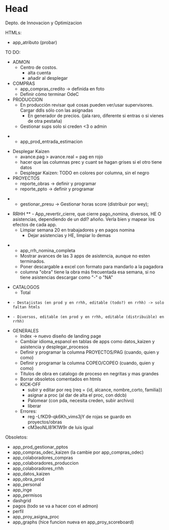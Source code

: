 # Head
Depto. de Innovacion y Optimizacion

HTMLs:
 - app_atributo (probar)

TO DO:
 - ADMON
   - Centro de costos.
     - alta cuenta
     - añadir al desplegar
 - COMPRAS
   - app_compras_credito -> definida en foto
   - Definir cómo terminar OdeC
 - PRODUCCION
   - En producción revisar qué cosas pueden ver/usar supervisores. Cargar ddls sólo con las asignadas
     - En generador de precios. (jala raro, diferente si entras o si vienes de otra pestaña)
   - Gestionar sups solo si creden <3 o admin
*   - app_prod_entrada_estimacion
   - Desplegar Kaizen
     - avance.pag > avance.real = pag en rojo 
     - hacer que las columnas prec y cuant se hagan grises si el otro tiene datos
     - Desplegar Kaizen: TODO en colores por columna, sin el negro
 - PROYECTOS
   - reporte_obras -> definir y programar
   - reporte_ppto -> definir y programar
*   - gestionar_presu -> Gestionar horas score (distribuir por wey);
 - RRHH
**   - App_revertir_cierre, que cierre pago_nomina, diversos, HE O asistencias, dependiendo de un ddl? añoño. Verla bien y mapear los efectos de cada app.
     - Limpiar semana 20 en trabajadores y en pagos nomina
        - Dejar asistencias y HE, limpiar lo demas
*   - app_rrh_nomina_completa
     - Mostrar avances de las 3 apps de asistencia, aunque no esten terminados.
     - Poner descargable a excel con formato para mandarlo a la pagadora
     - columna "obra" tiene la obra más frecuentada esa semana, si no tiene asistencias descargar como "-" o "NA"
- CATALOGOS
   - Total
*     - Destajistas (en prod y en rrhh, editable (todo?) en rrhh) -> solo faltan htmls
*     - Diversos, editable (en prod y en rrhh, editable (distribuible) en rrhh)
 - GENERALES
   - Index -> nuevo diseño de landing page
   - Cambiar idioma_espanol en tablas de apps como datos_kaizen y asistencia y desplegar_procesos
   - Definir y programar la columna PROYECTOS/PAG (cuando, quien y como)
   - Definir y programar la columna COPEO/COPEO (cuando, quien y como)
   - Titulos de obra en catalogo de proceso en negritas y mas grandes
   - Borrar obsoletos comentados en htmls
   - KICK-OFF 
     - subir y editar por req (req = {id, alcance, nombre_corto, familia})
     - asignar a proc (al dar de alta el proc, con ddcb)
     - Palomear (con pda, necesita creden, subir archivo)
     - liberar
   - Errores:
     - reg -LfKD9-qk6Kh_vims3jY de rojas se guardo en proyectos/obras
     - cM3eoNLl81K1W9r de luis igual

 Obsoletos: 
 - app_prod_gestionar_pptos
 - app_compras_odec_kaizen (la cambie por app_compras_odec)
 - app_colaboradores_compras
 - app_colaboradores_produccion
 - app_colaboradores_rrhh
 - app_datos_kaizen
 - app_obra_prod
 - app_personal
 - app_inge
 - app_permisos
 - dashgrid
 - pagos (todo se va a hacer con el admon)
 - perfil
 - app_proy_asigna_proc
 - app_graphs (hice funcion nueva en app_proy_scoreboard)